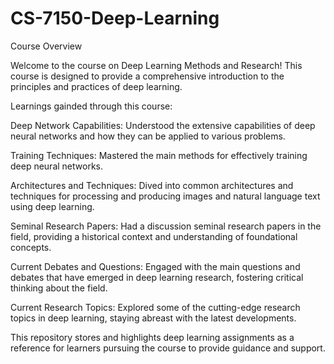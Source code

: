 # CS-7150-Deep-Learning

Course Overview

Welcome to the course on Deep Learning Methods and Research! This course is designed to provide a comprehensive introduction to the principles and practices of deep learning. 

Learnings gainded through this course:

Deep Network Capabilities: Understood the extensive capabilities of deep neural networks and how they can be applied to various problems.

Training Techniques: Mastered the main methods for effectively training deep neural networks.

Architectures and Techniques: Dived into common architectures and techniques for processing and producing images and natural language text using deep learning.

Seminal Research Papers: Had a discussion seminal research papers in the field, providing a historical context and understanding of foundational concepts.

Current Debates and Questions: Engaged with the main questions and debates that have emerged in deep learning research, fostering critical thinking about the field.

Current Research Topics: Explored some of the cutting-edge research topics in deep learning, staying abreast with the latest developments.

This repository stores and highlights deep learning assignments as a reference for learners pursuing the course to provide guidance and support.
